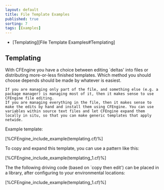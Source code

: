 ```yaml
---
layout: default
title: File Template Examples 
published: true
sorting: 7
tags: [Examples]
---
```


* [Templating][File Template Examples#Templating]

## Templating

With CFEngine you have a choice between editing `deltas' into files or distributing more-or-less finished templates. Which method you should choose depends should be made by whatever is easiest.

    If you are managing only part of the file, and something else (e.g. a package manager) is managing most of it, then it makes sense to use CFEngine file editing.
    If you are managing everything in the file, then it makes sense to make the edits by hand and install them using CFEngine. You can use variables within source text files and let CFEngine expand them locally in situ, so that you can make generic templates that apply netwide.

Example template:


[%CFEngine_include_example(templating.cf)%]


To copy and expand this template, you can use a pattern like this:


[%CFEngine_include_example(templating_1.cf)%]

The the following driving code (based on `copy then edit') can be placed in a library, after configuring to your environmental locations:

[%CFEngine_include_example(templating_1.cf)%]
